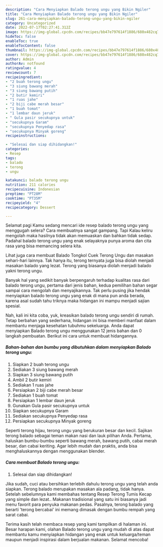```yaml
---
description: "Cara Menyiapkan Balado terong ungu yang Bikin Ngiler"
title: "Cara Menyiapkan Balado terong ungu yang Bikin Ngiler"
slug: 261-cara-menyiapkan-balado-terong-ungu-yang-bikin-ngiler
category: Uncategorized
date: 2022-07-17T02:27:41.312Z
image: https://img-global.cpcdn.com/recipes/bb47e797614f1886/680x482cq70/balado-terong-ungu-foto-resep-utama.jpg
hideToc: false
enableToc: true
enableTocContent: false
thumbnail: https://img-global.cpcdn.com/recipes/bb47e797614f1886/680x482cq70/balado-terong-ungu-foto-resep-utama.jpg
cover: https://img-global.cpcdn.com/recipes/bb47e797614f1886/680x482cq70/balado-terong-ungu-foto-resep-utama.jpg
author: Admin
authorAv: notfound
ratingvalue: 4
reviewcount: 7
recipeingredient:
- "2 buah terong ungu"
- "3 siung bawang merah"
- "3 siung bawang putih"
- "2 butir kemiri"
- "1 ruas jahe"
- "2 biji cabe merah besar"
- "1 buah tomat"
- "1 lembar daun jeruk"
- " Gula pasir secukupnya untuk"
- "secukupnya Garam"
- "secukupnya Penyedap rasa"
- "secukupnya Minyak goreng"
recipeinstructions:

- "Selesai dan siap dihidangkan!"
categories:
- Resep
tags:
- balado
- terong
- ungu

katakunci: balado terong ungu 
nutrition: 211 calories
recipecuisine: Indonesian
preptime: "PT28M"
cooktime: "PT35M"
recipeyield: "4"
recipecategory: Dessert

---
```



Selamat pagi Kamu sedang mencari ide resep balado terong ungu yang menggugah selera? Cara membuatnya sangat gampang. Tapi Kalau keliru mengolah maka hasilnya tidak akan memuaskan dan bahkan tidak sedap. Padahal balado terong ungu yang enak selayaknya punya aroma dan cita rasa yang bisa memancing selera kita.


Lihat juga cara membuat Balado Tongkol Cuek Terong Ungu dan masakan sehari-hari lainnya. Tak hanya itu, terong ternyata juga bisa diolah menjadi masakan balado yang lezat. Terong yang biasanya diolah menjadi balado yakni terong ungu.

Banyak hal yang sedikit banyak berpengaruh terhadap kualitas rasa dari balado terong ungu, pertama dari jenis bahan, kedua pemilihan bahan segar sampai cara mengolah dan menyajikannya. Tak perlu pusing jika hendak menyiapkan balado terong ungu yang enak di mana pun anda berada, karena asal sudah tahu triknya maka hidangan ini mampu menjadi sajian spesial.


Nah, kali ini kita coba, yuk, kreasikan balado terong ungu sendiri di rumah. Tetap berbahan yang sederhana, hidangan ini bisa memberi manfaat dalam membantu menjaga kesehatan tubuhmu sekeluarga. Anda dapat menyiapkan Balado terong ungu menggunakan 12 jenis bahan dan 0 langkah pembuatan. Berikut ini cara untuk membuat hidangannya.

<!--inarticleads1-->

##### Bahan-bahan dan bumbu yang dibutuhkan dalam menyiapkan Balado terong ungu:

1. Siapkan 2 buah terong ungu
1. Sediakan 3 siung bawang merah
1. Siapkan 3 siung bawang putih
1. Ambil 2 butir kemiri
1. Sediakan 1 ruas jahe
1. Persiapkan 2 biji cabe merah besar
1. Sediakan 1 buah tomat
1. Persiapkan 1 lembar daun jeruk
1. Gunakan  Gula pasir secukupnya untuk
1. Siapkan secukupnya Garam
1. Sediakan secukupnya Penyedap rasa
1. Persiapkan secukupnya Minyak goreng


Seperti terong hijau, terong ungu yang berukuran besar dan kecil. Sajikan terong balado sebagai teman makan nasi dan lauk pilihan Anda. Pertama, haluskan bumbu-bumbu seperti bawang merah, bawang putih, cabai merah besar, dan cabai keriting. Agar lebih mudah dan praktis, anda bisa menghaluskannya dengan menggunakan blender. 

<!--inarticleads2-->

##### Cara membuat Balado terong ungu:


1. Selesai dan siap dihidangkan!

Jika sudah, cuci atau bersihkan terlebih dahulu terong ungu yang telah anda siapkan. Terong balado merupakan masakan ala padang, tidak hanya. Setelah sebelumnya kami membahas tentang Resep Terong Tumis Kecap yang simple dan lezat.. Makanan tradisional yang satu ini biasanya jadi menu favorit para penyuka makanan pedas. Pasalnya, terong balado yang berarti &#39;terong bercabai&#39; ini memang dimasak dengan bumbu rempah yang sarat cabai. 

Terima kasih telah membaca resep yang kami tampilkan di halaman ini. Besar harapan kami, olahan Balado terong ungu yang mudah di atas dapat membantu kamu menyiapkan hidangan yang enak untuk keluarga/teman maupun menjadi inspirasi dalam berjualan makanan. Selamat mencoba!
